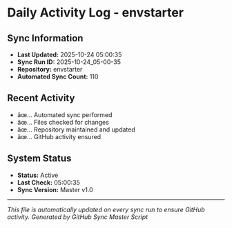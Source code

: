 ﻿# Daily Activity Log - envstarter

## Sync Information
- **Last Updated:** 2025-10-24 05:00:35
- **Sync Run ID:** 2025-10-24_05-00-35
- **Repository:** envstarter
- **Automated Sync Count:** 110

## Recent Activity
- âœ… Automated sync performed
- âœ… Files checked for changes
- âœ… Repository maintained and updated
- âœ… GitHub activity ensured

## System Status
- **Status:** Active
- **Last Check:** 05:00:35
- **Sync Version:** Master v1.0

---
*This file is automatically updated on every sync run to ensure GitHub activity.*
*Generated by GitHub Sync Master Script*
